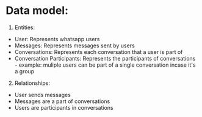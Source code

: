 # Data model:

1. Entities:

- User: Represents whatsapp users
- Messages: Represents messages sent by users
- Conversations: Represents each conversation that a user is part of
- Conversation Participants: Represents the participants of conversations - example: muliple users can be part of
a single conversation incase it's a group


2. Relationships:

- User sends messages
- Messages are a part of conversations
- Users are participants in conversations
